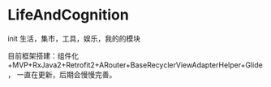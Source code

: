 # LifeAndCognition
init
生活，集市，工具，娱乐，我的的模块

目前框架搭建：组件化+MVP+RxJava2+Retrofit2+ARouter+BaseRecyclerViewAdapterHelper+Glide，
一直在更新，后期会慢慢完善。

